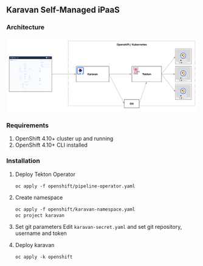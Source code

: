 ## Karavan Self-Managed iPaaS

### Architecture
![karavan-ipaas](../images/karavan-ipaas.png)

### Requirements
1. OpenShift 4.10+ cluster up and running
2. OpenShift 4.10+ CLI installed

### Installation
1. Deploy Tekton Operator
    ```
    oc apply -f openshift/pipeline-operator.yaml
    ```
2. Create namespace
    ```
    oc apply -f openshift/karavan-namespace.yaml
    oc project karavan
    ```

3. Set git parameters
    Edit `karavan-secret.yaml` and set git repository, username and token

4. Deploy karavan
    ```
    oc apply -k openshift
    ```
